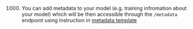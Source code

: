 1000. You can add metadata to your model (e.g. training infromation about your model) which will be then accessible through the `/metadata` endpoint using instruction in [metadata template](../pipelines/0-template/metadata/metadata.ipynb)
